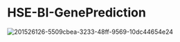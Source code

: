 # HSE-BI-GenePrediction

![201526126-5509cbea-3233-48ff-9569-10dc44654e24](https://user-images.githubusercontent.com/77894393/201526188-08783a2f-4d10-4194-b58b-5e2601319bc2.png)
